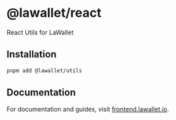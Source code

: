 # @lawallet/react

React Utils for LaWallet

## Installation

```bash
pnpm add @lawallet/utils
```

## Documentation

For documentation and guides, visit [frontend.lawallet.io](https://frontend.lawallet.io).
